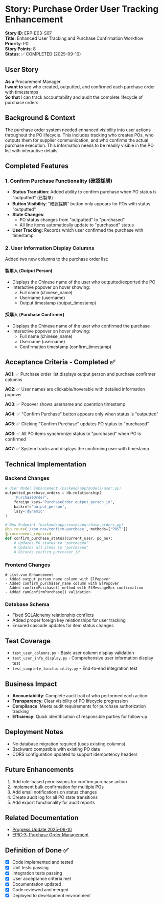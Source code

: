 # Story: Purchase Order User Tracking Enhancement
**Story ID**: ERP-E03-S07  
**Title**: Enhanced User Tracking and Purchase Confirmation Workflow  
**Priority**: P0  
**Story Points**: 8  
**Status**: ✅ COMPLETED (2025-09-10)

## User Story
**As a** Procurement Manager  
**I want to** see who created, outputted, and confirmed each purchase order with timestamps  
**So that** I can track accountability and audit the complete lifecycle of purchase orders  

## Background & Context
The purchase order system needed enhanced visibility into user actions throughout the PO lifecycle. This includes tracking who creates POs, who outputs them for supplier communication, and who confirms the actual purchase execution. This information needs to be readily visible in the PO list with interactive details.

## Completed Features

### 1. Confirm Purchase Functionality (確認採購)
- **Status Transition**: Added ability to confirm purchase when PO status is "outputted" (已製單)
- **Button Visibility**: "確認採購" button only appears for POs with status "outputted"
- **State Changes**: 
  - PO status changes from "outputted" to "purchased"
  - All line items automatically update to "purchased" status
- **User Tracking**: Records which user confirmed the purchase with timestamp

### 2. User Information Display Columns
Added two new columns to the purchase order list:

#### 製單人 (Output Person)
- Displays the Chinese name of the user who outputted/exported the PO
- Interactive popover on hover showing:
  - Full name (chinese_name)
  - Username (username)
  - Output timestamp (output_timestamp)

#### 採購人 (Purchase Confirmer)
- Displays the Chinese name of the user who confirmed the purchase
- Interactive popover on hover showing:
  - Full name (chinese_name)
  - Username (username)
  - Confirmation timestamp (confirm_timestamp)

## Acceptance Criteria - Completed ✅

**AC1**: ✅ Purchase order list displays output person and purchase confirmer columns

**AC2**: ✅ User names are clickable/hoverable with detailed information popover

**AC3**: ✅ Popover shows username and operation timestamp

**AC4**: ✅ "Confirm Purchase" button appears only when status is "outputted"

**AC5**: ✅ Clicking "Confirm Purchase" updates PO status to "purchased"

**AC6**: ✅ All PO items synchronize status to "purchased" when PO is confirmed

**AC7**: ✅ System tracks and displays the confirming user with timestamp

## Technical Implementation

### Backend Changes
```python
# User Model Enhancement (backend/app/models/user.py)
outputted_purchase_orders = db.relationship(
    'PurchaseOrder', 
    foreign_keys='PurchaseOrder.output_person_id', 
    backref='output_person', 
    lazy='dynamic'
)

# New Endpoint (backend/app/routes/purchase_orders.py)
@bp.route('/<po_no>/confirm-purchase', methods=['POST'])
@procurement_required
def confirm_purchase_status(current_user, po_no):
    # Updates PO status to 'purchased'
    # Updates all items to 'purchased'
    # Records confirm_purchaser_id
```

### Frontend Changes
```vue
# List.vue Enhancement
- Added output_person_name column with ElPopover
- Added confirm_purchaser_name column with ElPopover
- Added confirmPurchase() method with ElMessageBox confirmation
- Added canConfirmPurchase() validation
```

### Database Schema
- Fixed SQLAlchemy relationship conflicts
- Added proper foreign key relationships for user tracking
- Ensured cascade updates for item status changes

## Test Coverage
- `test_user_columns.py` - Basic user column display validation
- `test_user_info_display.py` - Comprehensive user information display test
- `test_complete_functionality.py` - End-to-end integration test

## Business Impact
- **Accountability**: Complete audit trail of who performed each action
- **Transparency**: Clear visibility of PO lifecycle progression
- **Compliance**: Meets audit requirements for purchase authorization tracking
- **Efficiency**: Quick identification of responsible parties for follow-up

## Deployment Notes
- No database migration required (uses existing columns)
- Backward compatible with existing PO data
- CORS configuration updated to support idempotency headers

## Future Enhancements
1. Add role-based permissions for confirm purchase action
2. Implement bulk confirmation for multiple POs
3. Add email notifications on status changes
4. Create audit log for all PO state transitions
5. Add export functionality for audit reports

## Related Documentation
- [Progress Update 2025-09-10](../PROGRESS_UPDATE_20250910.md)
- [EPIC-3: Purchase Order Management](./EPIC-3-PURCHASE-ORDER-MANAGEMENT.md)

## Definition of Done ✅
- [x] Code implemented and tested
- [x] Unit tests passing
- [x] Integration tests passing
- [x] User acceptance criteria met
- [x] Documentation updated
- [x] Code reviewed and merged
- [x] Deployed to development environment